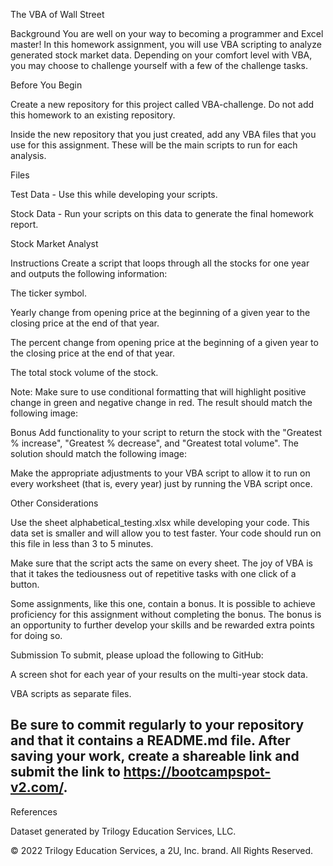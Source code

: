 The VBA of Wall Street

Background
You are well on your way to becoming a programmer and Excel master! In this homework assignment, you will use VBA scripting to analyze generated stock market data. Depending on your comfort level with VBA, you may choose to challenge yourself with a few of the challenge tasks.

Before You Begin


Create a new repository for this project called VBA-challenge. Do not add this homework to an existing repository.


Inside the new repository that you just created, add any VBA files that you use for this assignment. These will be the main scripts to run for each analysis.



Files


Test Data - Use this while developing your scripts.


Stock Data - Run your scripts on this data to generate the final homework report.



Stock Market Analyst


Instructions
Create a script that loops through all the stocks for one year and outputs the following information:


The ticker symbol.


Yearly change from opening price at the beginning of a given year to the closing price at the end of that year.


The percent change from opening price at the beginning of a given year to the closing price at the end of that year.


The total stock volume of the stock.


Note: Make sure to use conditional formatting that will highlight positive change in green and negative change in red.
The result should match the following image:


Bonus
Add functionality to your script to return the stock with the "Greatest % increase", "Greatest % decrease", and "Greatest total volume". The solution should match the following image:

Make the appropriate adjustments to your VBA script to allow it to run on every worksheet (that is, every year) just by running the VBA script once.

Other Considerations


Use the sheet alphabetical_testing.xlsx while developing your code. This data set is smaller and will allow you to test faster. Your code should run on this file in less than 3 to 5 minutes.


Make sure that the script acts the same on every sheet. The joy of VBA is that it takes the tediousness out of repetitive tasks with one click of a button.


Some assignments, like this one, contain a bonus. It is possible to achieve proficiency for this assignment without completing the bonus. The bonus is an opportunity to further develop your skills and be rewarded extra points for doing so.



Submission
To submit, please upload the following to GitHub:


A screen shot for each year of your results on the multi-year stock data.


VBA scripts as separate files.


Be sure to commit regularly to your repository and that it contains a README.md file.
After saving your work, create a shareable link and submit the link to https://bootcampspot-v2.com/.
--------------------------
References

Dataset generated by Trilogy Education Services, LLC.


© 2022 Trilogy Education Services, a 2U, Inc. brand. All Rights Reserved.
